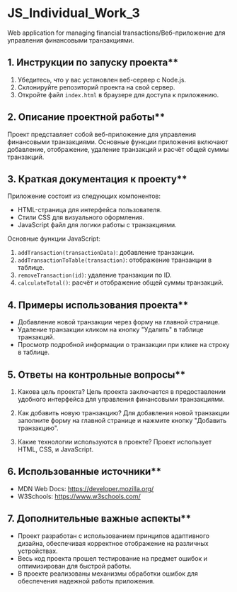 # JS_Individual_Work_3

Web application for managing financial transactions/Веб-приложение для управления финансовыми транзакциями.

## 1. Инструкции по запуску проекта**
1. Убедитесь, что у вас установлен веб-сервер с Node.js.
2. Склонируйте репозиторий проекта на свой сервер.
3. Откройте файл `index.html` в браузере для доступа к приложению.

## 2. Описание проектной работы**
Проект представляет собой веб-приложение для управления финансовыми транзакциями. Основные функции приложения включают добавление, отображение, удаление транзакций и расчёт общей суммы транзакций.

## 3. Краткая документация к проекту**
Приложение состоит из следующих компонентов:
- HTML-страница для интерфейса пользователя.
- Стили CSS для визуального оформления.
- JavaScript файл для логики работы с транзакциями.

Основные функции JavaScript:
1. `addTransaction(transactionData)`: добавление транзакции.
2. `addTransactionToTable(transaction)`: отображение транзакции в таблице.
3. `removeTransaction(id)`: удаление транзакции по ID.
4. `calculateTotal()`: расчёт и отображение общей суммы транзакций.

## 4. Примеры использования проекта**
- Добавление новой транзакции через форму на главной странице.
- Удаление транзакции кликом на кнопку "Удалить" в таблице транзакций.
- Просмотр подробной информации о транзакции при клике на строку в таблице.

## 5. Ответы на контрольные вопросы**
1. Какова цель проекта?
   Цель проекта заключается в предоставлении удобного интерфейса для управления финансовыми транзакциями.

2. Как добавить новую транзакцию?
   Для добавления новой транзакции заполните форму на главной странице и нажмите кнопку "Добавить транзакцию".

3. Какие технологии используются в проекте?
   Проект использует HTML, CSS, и JavaScript.

## 6. Использованные источники**
- MDN Web Docs: https://developer.mozilla.org/
- W3Schools: https://www.w3schools.com/

## 7. Дополнительные важные аспекты**
* Проект разработан с использованием принципов адаптивного дизайна, обеспечивая корректное отображение на различных устройствах.
* Весь код проекта прошел тестирование на предмет ошибок и оптимизирован для быстрой работы.
* В проекте реализованы механизмы обработки ошибок для обеспечения надежной работы приложения.
